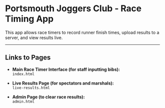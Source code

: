 # Portsmouth Joggers Club - Race Timing App

This app allows race timers to record runner finish times, upload results to a server, and view results live.

---
##  Links to Pages

- **Main Race Timer Interface (for staff inputting bibs):**  
  `index.html`

- **Live Results Page (for spectators and marshals):**  
  `live-results.html`

- **Admin Page (to clear race results):**  
  `admin.html`


